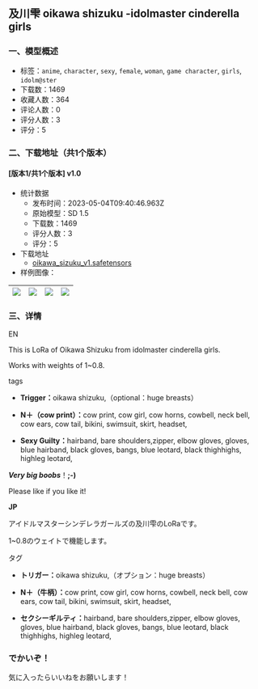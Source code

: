 ## 及川雫 oikawa shizuku -idolmaster cinderella girls 
### 一、模型概述

- 标签：`anime`, `character`, `sexy`, `female`, `woman`, `game character`, `girls`, `idolm@ster`
- 下载数：1469
- 收藏人数：364
- 评论人数：0
- 评分人数：3
- 评分：5

### 二、下载地址（共1个版本）

#### [版本1/共1个版本] v1.0

- 统计数据
  - 发布时间：2023-05-04T09:40:46.963Z
  - 原始模型：SD 1.5
  - 下载数：1469
  - 评分人数：3
  - 评分：5
- 下载地址
  - [oikawa_sizuku_v1.safetensors](https://civitai.com/api/download/models/62074)
- 样例图像：

| <img src="https://image.civitai.com/xG1nkqKTMzGDvpLrqFT7WA/468af389-977a-4065-9271-e5ba2197f237/width=450/681780.jpeg" /> | <img src="https://image.civitai.com/xG1nkqKTMzGDvpLrqFT7WA/1e372093-df70-4e6c-8773-1cb1a4d24df6/width=450/681779.jpeg" /> | <img src="https://image.civitai.com/xG1nkqKTMzGDvpLrqFT7WA/1231937f-939c-4cb4-bd1f-5adf8f1d9fd4/width=450/681781.jpeg" /> | <img src="https://image.civitai.com/xG1nkqKTMzGDvpLrqFT7WA/9889233b-536f-4184-a0b5-2e503f377efb/width=450/681778.jpeg" /> |
| ---- | ---- | ---- | ---- |


### 三、详情
<p>EN</p><p>This is LoRa of  Oikawa Shizuku from idolmaster cinderella girls.</p><p>Works with weights of 1~0.8.</p><p>tags</p><ul><li><p><strong>Trigger：</strong>oikawa shizuku,（optional：huge breasts）</p></li><li><p><strong>N＋（cow print）：</strong>cow print, cow girl, cow horns, cowbell, neck bell,  cow ears, cow tail, bikini, swimsuit, skirt, headset, </p></li><li><p><strong>Sexy Guilty：</strong>hairband,  bare shoulders,zipper, elbow gloves, gloves, blue hairband, black gloves, bangs,  blue leotard, black thighhighs, highleg leotard,</p><p></p></li></ul><p><strong><em>Very big boobs</em></strong>！<strong>;-)</strong></p><p>Please like if you like it!</p><p></p><p><strong>JP</strong></p><p>アイドルマスターシンデレラガールズの及川雫のLoRaです。</p><p>1~0.8のウェイトで機能します。</p><p>タグ</p><ul><li><p><strong>トリガー：</strong>oikawa shizuku,（オプション：huge breasts）</p></li><li><p><strong>N＋（牛柄）：</strong>cow print, cow girl, cow horns, cowbell, neck bell,  cow ears, cow tail, bikini, swimsuit, skirt, headset, </p></li><li><p><strong>セクシーギルティ：</strong>hairband,  bare shoulders,zipper, elbow gloves, gloves, blue hairband, black gloves, bangs,  blue leotard, black thighhighs, highleg leotard,</p><p></p></li></ul><h3><strong>でかいぞ！</strong></h3><p>気に入ったらいいねをお願いします！</p>